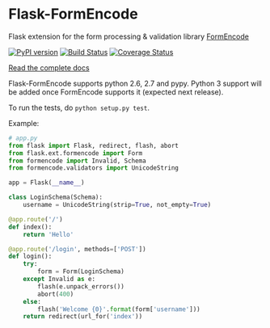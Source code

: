 Flask-FormEncode
================

Flask extension for the form processing &amp; validation library [FormEncode](http://www.formencode.org/en/1.2-branch/)

[![PyPI version](https://badge.fury.io/py/Flask-FormEncode.png)](http://badge.fury.io/py/Flask-FormEncode)
[![Build Status](https://travis-ci.org/xsleonard/Flask-FormEncode.png)](https://travis-ci.org/xsleonard/Flask-FormEncode)
[![Coverage Status](https://coveralls.io/repos/xsleonard/Flask-FormEncode/badge.png?branch=master)](https://coveralls.io/r/xsleonard/Flask-FormEncode?branch=master)

[Read the complete docs](http://pythonhosted.org/Flask-FormEncode/)

Flask-FormEncode supports python 2.6, 2.7 and pypy. Python 3 support will be added once FormEncode supports it (expected next release).

To run the tests, do `python setup.py test`.

Example:

```python
# app.py
from flask import Flask, redirect, flash, abort
from flask.ext.formencode import Form
from formencode import Invalid, Schema
from formencode.validators import UnicodeString

app = Flask(__name__)

class LoginSchema(Schema):
    username = UnicodeString(strip=True, not_empty=True)

@app.route('/')
def index():
    return 'Hello'

@app.route('/login', methods=['POST'])
def login():
    try:
        form = Form(LoginSchema)
    except Invalid as e:
        flash(e.unpack_errors())
        abort(400)
    else:
        flash('Welcome {0}'.format(form['username']))
    return redirect(url_for('index'))
```
